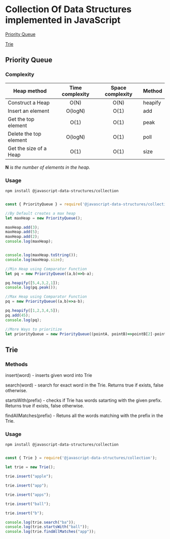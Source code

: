 # Collection Of Data Structures implemented in JavaScript

[Priority Queue](#priority-queue)

[Trie](#trie)

## Priority Queue

### Complexity

| Heap method            | Time complexity  | Space complexity  | Method |
| -----------------------|:----------------:|:-----------------:|--------|
| Construct a Heap       | O(N)             | O(N)              |heapify |
| Insert an element      | O(logN)          | O(1)              |add     |
| Get the top element    | O(1)             | O(1)              |peak    |
| Delete the top element | O(logN)          | O(1)              |poll    |
| Get the size of a Heap | O(1)             | O(1)              |size    |
		
**N** _is the number of elements in the heap._

### Usage

```
npm install @javascript-data-structures/collection
```

```js

const { PriorityQueue } = require('@javascript-data-structures/collection');

//By Default creates a max heap
let maxHeap = new PriorityQueue();

maxHeap.add(3);
maxHeap.add(5);
maxHeap.add(2);
console.log(maxHeap);


console.log(maxHeap.toString());
console.log(maxHeap.size);

//Min Heap using Comparator Function
let pq = new PriorityQueue((a,b)=>b-a);

pq.heapify([5,4,3,2,1]);
console.log(pq.peak());

//Max Heap using Comparator Function
pq = new PriorityQueue((a,b)=>a-b);

pq.heapify([1,2,3,4,5]);
pq.add(45);
console.log(pq);

//More Ways to prioritize
let priorityQueue = new PriorityQueue((pointA, pointB)=>pointB[2]-pointA[2]);

```

## Trie

### Methods

insert(word) - inserts given word into Trie

search(word) - search for exact word in the Trie. Returns true if exists, false otherwise.

startsWith(prefix) - checks if Trie has words satarting with the given prefix. Returns true if exists, false otherwise.

findAllMatches(prefix) - Retuns all the words matching with the prefix in the Trie.


### Usage

```
npm install @javascript-data-structures/collection
```

```js

const { Trie } = require('@javascript-data-structures/collection');

let trie = new Trie();

trie.insert("apple");

trie.insert("app");

trie.insert("apps");

trie.insert("ball");

trie.insert("b");

console.log(trie.search("ba"));
console.log(trie.startsWith("ball"));
console.log(trie.findAllMatches("app"));

```

